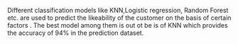 Different classification models like KNN,Logistic regression, Random Forest etc. are used to predict the likeability of the customer on the basis of certain factors .
The best model among them is out ot be is of KNN which provides the accuracy of 94% in the prediction dataset. 
